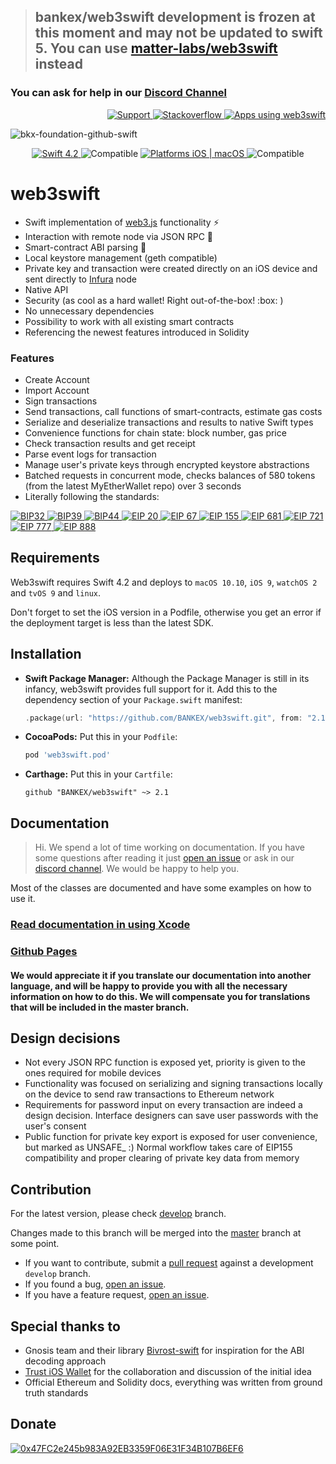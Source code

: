 > ## bankex/web3swift development is frozen at this moment and may not be updated to swift 5. You can use [matter-labs/web3swift](https://github.com/matter-labs/web3swift) instead

### You can ask for help in our [Discord Channel](https://discord.gg/3ETv2ST)
<p align="right">
<a href="https://bankex.github.io/web3swift/read-documentation-using-xcode.html" target="_blank">
<img src="https://img.shields.io/badge/Documentation-gray.svg" alt="Support">
</a>
<a href="https://stackoverflow.com/questions/tagged/web3swift" target="_blank">
<img src="https://img.shields.io/badge/Stackoverflow-gray.svg" alt="Stackoverflow">
</a>
<a href="https://github.com/BANKEX/web3swift/wiki/Apps-using-web3swift" target="_blank">
<img src="https://img.shields.io/badge/Apps_using_web3swift-gray.svg" alt="Apps using web3swift">
</a>
</p>

![bkx-foundation-github-swift](https://user-images.githubusercontent.com/3356474/34412791-5b58962c-ebf0-11e7-8460-5592b12e6e9d.png)

<p align="center">
<a href="https://developer.apple.com/swift/" target="_blank">
<img src="https://img.shields.io/badge/Swift-4.2-orange.svg?style=flat" alt="Swift 4.2">
</a>
<a target="_blank">
<img src="https://img.shields.io/badge/Supports-CocoaPods%20%7C%20Carthage%20%7C%20SwiftPM%20-orange.svg?style=flat" alt="Compatible">
</a>
<a href="https://developer.apple.com/swift/" target="_blank">
<img src="https://img.shields.io/badge/Platforms-iOS%20%7C%20macOS%20%7C%20watchOS%20%7C%20tvOS%20%7C%20Linux%20-lightgray.svg?style=flat" alt="Platforms iOS | macOS">
</a>
<a target="_blank">
<img src="https://img.shields.io/badge/Supports-Objective%20C-blue.svg?style=flat" alt="Compatible">
</a>
</p>


# web3swift

- Swift implementation of [web3.js](https://github.com/ethereum/web3.js/) functionality :zap:
- Interaction with remote node via JSON RPC :thought_balloon:
- Smart-contract ABI parsing :book:
- Local keystore management (geth compatible)
- Private key and transaction were created directly on an iOS device and sent directly to [Infura](https://infura.io) node
- Native API
- Security (as cool as a hard wallet! Right out-of-the-box! :box: )
- No unnecessary dependencies
- Possibility to work with all existing smart contracts
- Referencing the newest features introduced in Solidity

### Features
- Create Account
- Import Account
- Sign transactions
- Send transactions, call functions of smart-contracts, estimate gas costs
- Serialize and deserialize transactions and results to native Swift types
- Convenience functions for chain state: block number, gas price
- Check transaction results and get receipt
- Parse event logs for transaction
- Manage user's private keys through encrypted keystore abstractions
- Batched requests in concurrent mode, checks balances of 580 tokens (from the latest MyEtherWallet repo) over 3 seconds
- Literally following the standards:
<p align="left">
	<a href="https://github.com/bitcoin/bips/blob/master/bip-0032.mediawiki" target="_blank">
		<img src="https://img.shields.io/badge/BIP32-gray.svg?style=flat" alt="BIP32">
	</a>
	<a href="https://github.com/bitcoin/bips/blob/master/bip-0039.mediawiki" target="_blank">
		<img src="https://img.shields.io/badge/BIP39-gray.svg?style=flat" alt="BIP39">
	</a>
	<a href="https://github.com/bitcoin/bips/blob/master/bip-0044.mediawiki" target="_blank">
		<img src="https://img.shields.io/badge/BIP44-gray.svg?style=flat" alt="BIP44">
	</a>
	<a href="https://github.com/ethereum/EIPs/blob/master/EIPS/eip-20.md" target="_blank">
		<img src="https://img.shields.io/badge/EIP%2020-gray.svg?style=flat" alt="EIP 20">
	</a>
	<a href="https://github.com/ethereum/EIPs/issues/67" target="_blank">
		<img src="https://img.shields.io/badge/EIP%2067-gray.svg?style=flat" alt="EIP 67">
	</a>
	<a href="https://github.com/ethereum/EIPs/blob/master/EIPS/eip-155.md" target="_blank">
		<img src="https://img.shields.io/badge/EIP%20155-gray.svg?style=flat" alt="EIP 155">
	</a>
	<a href="https://github.com/ethereum/EIPs/blob/master/EIPS/eip-721.md" target="_blank">
		<img src="https://img.shields.io/badge/EIP%20681-gray.svg?style=flat" alt="EIP 681">
	</a>
	<a href="https://github.com/ethereum/EIPs/blob/master/EIPS/eip-721.md" target="_blank">
		<img src="https://img.shields.io/badge/EIP%20721-gray.svg?style=flat" alt="EIP 721">
	</a>
	<a href="https://github.com/ethereum/EIPs/blob/master/EIPS/eip-777.md" target="_blank">
		<img src="https://img.shields.io/badge/EIP%20777-gray.svg?style=flat" alt="EIP 777">
	</a>
	<a href="https://github.com/ethereum/EIPs/issues/888" target="_blank">
		<img src="https://img.shields.io/badge/EIP%20888-gray.svg?style=flat" alt="EIP 888">
	</a>
</p>

## Requirements
Web3swift requires Swift 4.2 and deploys to `macOS 10.10`, `iOS 9`, `watchOS 2` and `tvOS 9` and `linux`.

Don't forget to set the iOS version in a Podfile, otherwise you get an error if the deployment target is less than the latest SDK.

## Installation

- **Swift Package Manager:**
  Although the Package Manager is still in its infancy, web3swift provides full support for it.
  Add this to the dependency section of your `Package.swift` manifest:

    ```Swift
    .package(url: "https://github.com/BANKEX/web3swift.git", from: "2.1.0")
    ```

- **CocoaPods:** Put this in your `Podfile`:

    ```Ruby
    pod 'web3swift.pod'
    ```

- **Carthage:** Put this in your `Cartfile`:

    ```
    github "BANKEX/web3swift" ~> 2.1
    ```


## Documentation

> Hi. We spend a lot of time working on documentation. If you have some questions after reading it just [open an issue](https://github.com/bankex/web3swift/issues) or ask in our [discord channel](https://discord.gg/3ETv2ST). We would be happy to help you.

Most of the classes are documented and have some examples on how to use it.

### [Read documentation in using Xcode](https://bankex.github.io/web3swift/read-documentation-using-xcode.html)
### [Github Pages](https://bankex.github.io/web3swift)

#### We would appreciate it if you translate our documentation into another language, and will be happy to provide you with all the necessary information on how to do this. We will compensate you for translations that will be included in the master branch.

## Design decisions
- Not every JSON RPC function is exposed yet, priority is given to the ones required for mobile devices
- Functionality was focused on serializing and signing transactions locally on the device to send raw transactions to Ethereum network
- Requirements for password input on every transaction are indeed a design decision. Interface designers can save user passwords with the user's consent
- Public function for private key export is exposed for user convenience, but marked as UNSAFE_ :) Normal workflow takes care of EIP155 compatibility and proper clearing of private key data from memory


## Contribution
For the latest version, please check [develop](https://github.com/BANKEX/web3swift/tree/develop) branch.

Changes made to this branch will be merged into the [master](https://github.com/BANKEX/web3swift/tree/master) branch at some point.

- If you want to contribute, submit a [pull request](https://github.com/BANKEX/web3swift/pulls) against a development `develop` branch.
- If you found a bug, [open an issue](https://github.com/BANKEX/web3swift/issues).
- If you have a feature request, [open an issue](https://github.com/BANKEX/web3swift/issues).


## Special thanks to

- Gnosis team and their library [Bivrost-swift](https://github.com/gnosis/bivrost-swift) for inspiration for the ABI decoding approach
- [Trust iOS Wallet](https://github.com/TrustWallet/trust-wallet-ios) for the collaboration and discussion of the initial idea
- Official Ethereum and Solidity docs, everything was written from ground truth standards

## Donate

<a href="https://brianmacdonald.github.io/Ethonate/address/#0x47FC2e245b983A92EB3359F06E31F34B107B6EF6" target="_blank">
<img src="https://api.qrserver.com/v1/create-qr-code/?size=150x150&data=0x47FC2e245b983A92EB3359F06E31F34B107B6EF6" alt="0x47FC2e245b983A92EB3359F06E31F34B107B6EF6">
</a>
